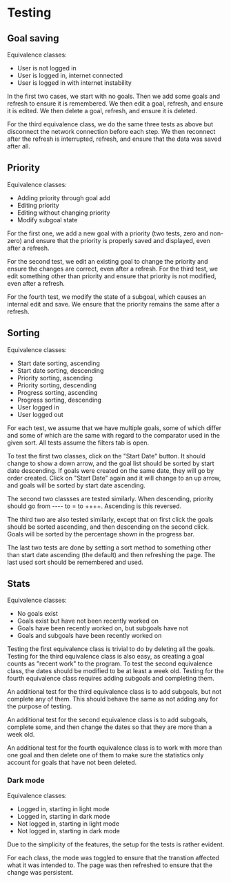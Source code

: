# Testing

## Goal saving

Equivalence classes:

- User is not logged in
- User is logged in, internet connected
- User is logged in with internet instability

In the first two cases, we start with no goals. Then we add some goals and refresh to ensure it is remembered.
We then edit a goal, refresh, and ensure it is edited. We then delete a goal, refresh, and ensure it is deleted.

For the third equivalence class, we do the same three tests as above but disconnect the network connection before each step. We then reconnect after the refresh is interrupted, refresh, and ensure that the data was saved after all.

## Priority

Equivalence classes:

- Adding priority through goal add
- Editing priority
- Editing without changing priority
- Modify subgoal state

For the first one, we add a new goal with a priority (two tests, zero and non-zero) and ensure that the priority is properly saved and displayed, even after a refresh.

For the second test, we edit an existing goal to change the priority and ensure the changes are correct, even after a refresh.
For the third test, we edit something other than priority and ensure that priority is not modified, even after a refresh.

For the fourth test, we modify the state of a subgoal, which causes an internal edit and save. We ensure that the priority remains the same after a refresh.

## Sorting

Equivalence classes:

- Start date sorting, ascending
- Start date sorting, descending
- Priority sorting, ascending
- Priority sorting, descending
- Progress sorting, ascending
- Progress sorting, descending
- User logged in
- User logged out

For each test, we assume that we have multiple goals, some of which differ and some of which are the same with regard to the comparator used in the given sort. All tests assume the filters tab is open.

To test the first two classes, click on the "Start Date" button. It should change to show a down arrow, and the goal list should be sorted by start date descending. If goals were created on the same date, they will go by order created. Click on "Start Date" again and it will change to an up arrow, and goals will be sorted by start date ascending.

The second two classses are tested similarly. When descending, priority should go from ---- to = to ++++. Ascending is this reversed.

The third two are also tested similarly, except that on first click the goals should be sorted ascending, and then descending on the second click. Goals will be sorted by the percentage shown in the progress bar.

The last two tests are done by setting a sort method to something other than start date ascending (the default) and then refreshing the page. The last used sort should be remembered and used.

## Stats

Equivalence classes:

- No goals exist
- Goals exist but have not been recently worked on
- Goals have been recently worked on, but subgoals have not
- Goals and subgoals have been recently worked on

Testing the first equivalence class is trivial to do by deleting all the goals.
Testing for the third equivalence class is also easy, as creating a goal counts as "recent work" to the program. To test the second equivalence class, the dates should be modified to be at least a week old.
Testing for the fourth equivalence class requires adding subgoals and completing them.

An additional test for the third equivalence class is to add subgoals, but not complete any of them. This should behave the same as not adding any for the purpose of testing.

An additional test for the second equivalence class is to add subgoals, complete some, and then change the dates so that they are more than a week old.

An additional test for the fourth equivalence class is to work with more than one goal and then delete one of them to make sure the statistics only account for goals that have not been deleted.

### Dark mode

Equivalence classes:

- Logged in, starting in light mode
- Logged in, starting in dark mode
- Not logged in, starting in light mode
- Not logged in, starting in dark mode

Due to the simplicity of the features, the setup for the tests is rather evident.

For each class, the mode was toggled to ensure that the transtion affected what it was intended to. The page was then refreshed to ensure that the change was persistent.
